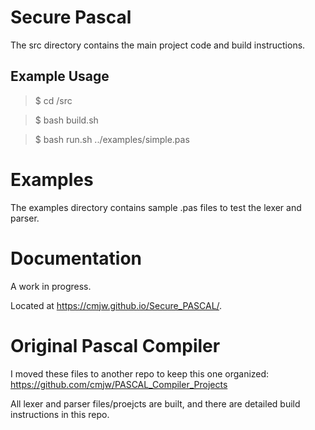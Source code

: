 # Secure Pascal

The src directory contains the main project code and build instructions.

## Example Usage

>$ cd /src

>$ bash build.sh

>$ bash run.sh ../examples/simple.pas

# Examples

The examples directory contains sample .pas files to test the lexer and parser.

# Documentation

A work in progress.

Located at https://cmjw.github.io/Secure_PASCAL/.

# Original Pascal Compiler 

I moved these files to another repo to keep this one organized:
https://github.com/cmjw/PASCAL_Compiler_Projects

All lexer and parser files/proejcts are built, and there are detailed build instructions in this repo. 